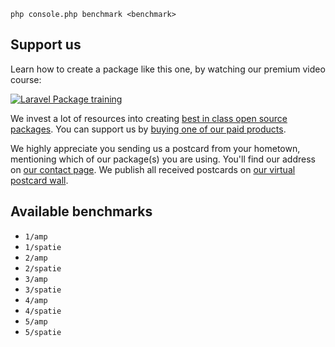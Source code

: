 ```
php console.php benchmark <benchmark>
```

## Support us

Learn how to create a package like this one, by watching our premium video course:

[![Laravel Package training](https://spatie.be/github/package-training.jpg)](https://laravelpackage.training)

We invest a lot of resources into creating [best in class open source packages](https://spatie.be/open-source). You can support us by [buying one of our paid products](https://spatie.be/open-source/support-us).

We highly appreciate you sending us a postcard from your hometown, mentioning which of our package(s) you are using. You'll find our address on [our contact page](https://spatie.be/about-us). We publish all received postcards on [our virtual postcard wall](https://spatie.be/open-source/postcards).

## Available benchmarks

- `1/amp`
- `1/spatie`
- `2/amp`
- `2/spatie`
- `3/amp`
- `3/spatie`
- `4/amp`
- `4/spatie`
- `5/amp`
- `5/spatie`
